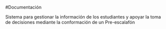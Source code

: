 #Documentación

Sistema para gestionar la información de los estudiantes y apoyar la toma de decisiones mediante la conformación de un Pre-escalafón